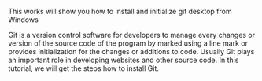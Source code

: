 This works will show you how to install and initialize git desktop from Windows
  
Git is a version control software for developers to manage every changes or version of the source code of the program by marked using a line mark or provides initialization for the changes or additions to code. Usually Git plays an important role in developing websites and other source code. In this tutorial, we will get the steps how to install Git.
